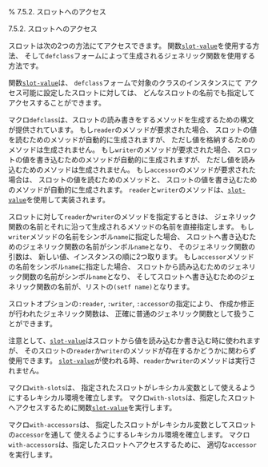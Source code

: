 % 7.5.2. スロットへのアクセス

7.5.2. スロットへのアクセス


スロットは次の2つの方法にてアクセスできます。
関数[`slot-value`](7.7.slot-value.html)を使用する方法、
そして`defclass`フォームによって生成されるジェネリック関数を使用する方法です。

関数[`slot-value`](7.7.slot-value.html)は、
`defclass`フォームで対象のクラスのインスタンスにて
アクセス可能に設定したスロットに対しては、
どんなスロットの名前でも指定してアクセスすることができます。

マクロ`defclass`は、スロットの読み書きをするメソッドを生成するための構文が提供されています。
もし`reader`のメソッドが要求された場合、
スロットの値を読むためのメソッドが自動的に生成されますが、
ただし値を格納するためのメソッドは生成されません。
もし`writer`のメソッドが要求された場合、
スロットの値を書き込むためのメソッドが自動的に生成されますが、
ただし値を読み込むためのメソッドは生成されません。
もし`accessor`のメソッドが要求された場合は、
スロットの値を読むためのメソッドと、
スロットの値を書き込むためのメソッドが自動的に生成されます。
`reader`と`writer`のメソッドは、[`slot-value`](7.7.slot-value.html)を使用して実装されます。

スロットに対して`reader`か`writer`のメソッドを指定するときは、
ジェネリック関数の名前とそれに沿って生成されるメソッドの名前を直接指定します。
もし`writer`メソッドの名前をシンボル`name`に指定した場合、
スロットへ書き込むためのジェネリック関数の名前がシンボル`name`となり、
そのジェネリック関数の引数は、
新しい値、インスタンスの順に2つ取ります。
もし`accessor`メソッドの名前をシンボル`name`に指定した場合、
スロットから読み込むためのジェネリック関数の名前がシンボル`name`となり、
そしてスロットへ書き込むためのジェネリック関数の名前が、リストの`(setf name)`となります。

スロットオプションの`:reader`, `:writer`, `:accessor`の指定により、
作成か修正が行われたジェネリック関数は、
正確に普通のジェネリック関数として扱うことができます。

注意として、[`slot-value`](7.7.slot-value.html)はスロットから値を読み込むか書き込む時に使われますが、
そのスロットの`reader`か`writer`のメソッドが存在するかどうかに関わらず使用できます。
[`slot-value`](7.7.slot-value.html)が使われる時、`reader`か`writer`のメソッドは実行されません。

マクロ`with-slots`は、
指定されたスロットがレキシカル変数として使えるようにするレキシカル環境を確立します。
マクロ`with-slots`は、指定したスロットへアクセスするために関数[`slot-value`](7.7.slot-value.html)を実行します。

マクロ`with-accessors`は、
指定したスロットがレキシカル変数としてスロットの`accessor`を通して
使えるようにするレキシカル環境を確立します。
マクロ`with-accessors`は、指定したスロットへアクセスするために、
適切な`accessor`を実行します。

